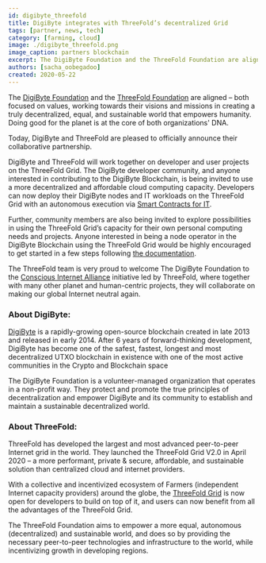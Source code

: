 ```yaml
---
id: digibyte_threefold
title: DigiByte integrates with ThreeFold’s decentralized Grid
tags: [partner, news, tech]
category: [farming, cloud]
image: ./digibyte_threefold.png
image_caption: partners blockchain
excerpt: The DigiByte Foundation and the ThreeFold Foundation are aligned – both focused on values, working towards their visions and missions in creating a truly decentralized, equal, and sustainable world that empowers humanity.
authors: [sacha_oobegadoo]
created: 2020-05-22
---
```



The [DigiByte Foundation](https://digibytefoundation.io/) and the [ThreeFold Foundation](https://threefold.io) are aligned – both focused on values, working towards their visions and missions in creating a truly decentralized, equal, and sustainable world that empowers humanity. Doing good for the planet is at the core of both organizations' DNA. 

Today, DigiByte and ThreeFold are pleased to officially announce their collaborative partnership.

DigiByte and ThreeFold will work together on developer and user projects on the ThreeFold Grid. The DigiByte developer community, and anyone interested in contributing to the DigiByte Blockchain, is being invited to use a more decentralized and affordable cloud computing capacity. Developers can now deploy their DigiByte nodes and IT workloads on the ThreeFold Grid with an autonomous execution via [Smart Contracts for IT](https://sdk.threefold.io/#/smart_contract).  

Further, community members are also being invited to explore possibilities in using the ThreeFold Grid’s capacity for their own personal computing needs and projects.  Anyone interested in being a node operator in the DigiByte Blockchain using the ThreeFold Grid would be highly encouraged to get started in a few steps following [the documentation](https://forum.threefold.io/t/how-to-deploy-a-digibyte-node-with-your-3bot-in-5-steps/379).  

The ThreeFold team is very proud to welcome The DigiByte Foundation to the [Conscious Internet Alliance](https://consciousinternet.org) initiative led by ThreeFold, where together with many other planet and human-centric projects, they will collaborate on making our global Internet neutral again. 

### About DigiByte:
[DigiByte](https://digibyte.io/) is a rapidly-growing open-source blockchain created in late 2013 and released in early 2014. After 6 years of forward-thinking development, DigiByte has become one of the safest, fastest, longest and most decentralized UTXO blockchain in existence with one of the most active communities in the Crypto and Blockchain space

The DigiByte Foundation is a volunteer-managed organization that operates in a non-profit way. They protect and promote the true principles of decentralization and empower DigiByte and its community to establish and maintain a sustainable decentralized world. 

### About ThreeFold:
ThreeFold has developed the largest and most advanced peer-to-peer Internet grid in the world.  They launched the ThreeFold Grid V2.0 in  April 2020 – a  more performant, private & secure, affordable, and sustainable solution than centralized cloud and internet providers. 

With a collective and incentivized ecosystem of Farmers (independent Internet capacity providers) around the globe, the [ThreeFold Grid](https://threefold.io/capacity.html)  is now open for developers to build on top of it,  and users can now benefit from all the advantages of the ThreeFold Grid.

The ThreeFold Foundation aims to empower a more equal, autonomous (decentralized) and sustainable world, and does so  by providing the necessary peer-to-peer technologies and infrastructure to the world, while incentivizing growth in developing regions.

